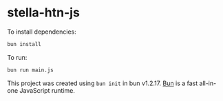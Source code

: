 # stella-htn-js

To install dependencies:

```bash
bun install
```

To run:

```bash
bun run main.js
```

This project was created using `bun init` in bun v1.2.17. [Bun](https://bun.sh) is a fast all-in-one JavaScript runtime.
